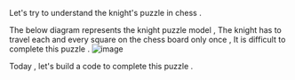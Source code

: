 Let's try to understand the knight's puzzle in chess .

The below diagram represents the knight puzzle model , The knight has to travel each and every square on the chess board only once , It is difficult to complete this puzzle .
![image](https://github.com/user-attachments/assets/77a4d7b0-f939-4f50-be3c-2faeeb8d9e5c)

Today , let's build a code to complete this puzzle .
